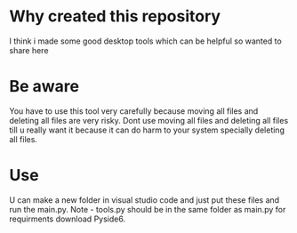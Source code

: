 
# Why created this repository

I think i made some good desktop tools which can be helpful so wanted to share here

# Be aware

You have to use this tool very carefully because moving all files and deleting all files are very risky. Dont use moving all files and deleting all files till u really want it because it can do harm to your system specially deleting all files.

# Use 

U can make a new folder in visual studio code and just put these files and run the main.py.
Note - tools.py should be in the same folder as main.py for requirments download Pyside6.
